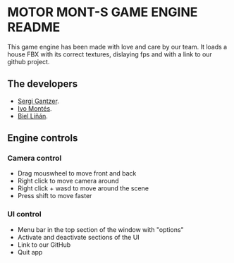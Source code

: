 # MOTOR MONT-S GAME ENGINE README

This game engine has been made with love and care by our team. It loads a house FBX with its correct textures, dislaying fps and with a link to our github project. 

## The developers

- [Sergi Gantzer](https://github.com/sgantzer12).
- [Ivo Montés](https://github.com/Ivomm9).
- [Biel Liñán](https://github.com/Drauguer).

## Engine controls

### Camera control
- Drag mouswheel to move front and back
- Right click to move camera around
- Right click + wasd to move around the scene
- Press shift to move faster

### UI control
- Menu bar in the top section of the window with "options"
- Activate and deactivate sections of the UI
- Link to our GitHub
- Quit app



